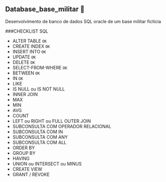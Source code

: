 ## Database_base_militar 🎲
Desenvolvimento de banco de dados SQL oracle de um base militar ficticia

###CHECKLIST SQL

- ALTER TABLE ```OK```
- CREATE INDEX ```OK```
- INSERT INTO ```OK```
- UPDATE ```OK```
- DELETE ```OK```
- SELECT-FROM-WHERE ```OK```
- BETWEEN ```OK```
- IN ```OK```
- LIKE
- IS NULL ou IS NOT NULL
- INNER JOIN
- MAX
- MIN
- AVG
- COUNT
- LEFT ou RIGHT ou FULL OUTER JOIN 
- SUBCONSULTA COM OPERADOR RELACIONAL
- SUBCONSULTA COM IN
- SUBCONSULTA COM ANY
- SUBCONSULTA COM ALL
- ORDER BY
- GROUP BY
- HAVING
- UNION ou INTERSECT ou MINUS
- CREATE VIEW
- GRANT / REVOKE